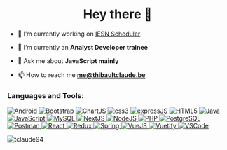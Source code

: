 <h1 align="center">Hey there 👋</h1>

- 🔭 I’m currently working on [IESN Scheduler](https://github.com/IESN-IG/IESN-Scheduler/)

- 🌱 I’m currently an **Analyst Developer trainee**

- 💬 Ask me about **JavaScript mainly**

- 📫 How to reach me **me@thibaultclaude.be**


<h3 align="left">Languages and Tools:</h3>
<p align="left"> 
    <a href="https://developer.android.com" target="_blank">    
        <img src="https://flat.badgen.net/badge/icon/Android?label&scale=1.5&icon=https://raw.githubusercontent.com/devicons/devicon/9c6bfdb9783cdfe1018666ed76adcfd3eab6fad6/icons/android/android-plain.svg" alt="Android"/> 
    </a> 
    <a href="https://getbootstrap.com" target="_blank"> 
        <img src="https://flat.badgen.net/badge/icon/Bootstrap?label&scale=1.5&icon=https://upload.wikimedia.org/wikipedia/commons/b/b2/Bootstrap_logo.svg" alt="Bootstrap"/> 
    </a> 
    <a href="https://www.chartjs.org" target="_blank"> 
        <img src="https://flat.badgen.net/badge/icon/ChartJS?label&scale=1.5&icon=https://www.chartjs.org/media/logo.svg" alt="ChartJS"/> 
    </a> 
    <a href="https://developer.mozilla.org/en-US/docs/Web/CSS" target="_blank"> 
        <img src="https://flat.badgen.net/badge/icon/CSS3?label&scale=1.5&icon=https://raw.githubusercontent.com/devicons/devicon/9c6bfdb9783cdfe1018666ed76adcfd3eab6fad6/icons/css3/css3-plain.svg" alt="css3"/> 
    </a> 
    <a href="https://expressjs.com" target="_blank"> 
        <img src="https://flat.badgen.net/badge/icon/expressJS?label&scale=1.5&icon=https://raw.githubusercontent.com/devicons/devicon/master/icons/express/express-original-wordmark.svg" alt="expressJS"/> 
    </a> 
    <a href="https://developer.mozilla.org/en-US/docs/Web/HTML" target="_blank"> 
        <img src="https://flat.badgen.net/badge/icon/HTML5?label&scale=1.5&icon=https://raw.githubusercontent.com/devicons/devicon/9c6bfdb9783cdfe1018666ed76adcfd3eab6fad6/icons/html5/html5-plain.svg" alt="HTML5"/> 
    </a> 
    <a href="https://www.java.com" target="_blank"> 
        <img src="https://flat.badgen.net/badge/icon/Java?label&scale=1.5&icon=https://raw.githubusercontent.com/devicons/devicon/9c6bfdb9783cdfe1018666ed76adcfd3eab6fad6/icons/java/java-original.svg" alt="Java"/> 
    </a> 
    <a href="https://developer.mozilla.org/en-US/docs/Web/JavaScript" target="_blank"> 
        <img src="https://flat.badgen.net/badge/icon/JavaScript?label&scale=1.5&icon=https://raw.githubusercontent.com/devicons/devicon/9c6bfdb9783cdfe1018666ed76adcfd3eab6fad6/icons/javascript/javascript-plain.svg" alt="JavaScript"/> 
    </a> 
    <a href="https://www.mysql.com/" target="_blank"> 
        <img src="https://flat.badgen.net/badge/icon/MySQL?label&scale=1.5&icon=https://raw.githubusercontent.com/devicons/devicon/9c6bfdb9783cdfe1018666ed76adcfd3eab6fad6/icons/mysql/mysql-plain.svg" alt="MySQL"/> 
    </a> 
    <a href="https://nextjs.org/" target="_blank"> 
        <img src="https://flat.badgen.net/badge/icon/NextJS?label&scale=1.5&icon=https://cdn.worldvectorlogo.com/logos/nextjs-3.svg" alt="NextJS"/> 
    </a> 
    <a href="https://nodejs.org" target="_blank"> 
        <img src="https://flat.badgen.net/badge/icon/NodeJS?label&scale=1.5&icon=https://raw.githubusercontent.com/devicons/devicon/9c6bfdb9783cdfe1018666ed76adcfd3eab6fad6/icons/nodejs/nodejs-original.svg" alt="NodeJS"/> 
    </a> 
    <a href="https://www.php.net" target="_blank"> 
        <img src="https://flat.badgen.net/badge/icon/PHP?label&scale=1.5&icon=https://raw.githubusercontent.com/devicons/devicon/9c6bfdb9783cdfe1018666ed76adcfd3eab6fad6/icons/php/php-plain.svg" alt="PHP"/> 
    </a> 
    <a href="https://www.postgresql.org" target="_blank"> 
        <img src="https://flat.badgen.net/badge/icon/PostgreSQL?label&scale=1.5&icon=https://raw.githubusercontent.com/devicons/devicon/9c6bfdb9783cdfe1018666ed76adcfd3eab6fad6/icons/postgresql/postgresql-plain.svg" alt="PostgreSQL"/> 
    </a> 
    <a href="https://postman.com" target="_blank"> 
        <img src="https://flat.badgen.net/badge/icon/Postman?label&scale=1.5&icon=https://www.vectorlogo.zone/logos/getpostman/getpostman-icon.svg" alt="Postman"/> 
    </a> 
    <a href="https://reactjs.org/" target="_blank"> 
        <img src="https://flat.badgen.net/badge/icon/ReactJS?label&scale=1.5&icon=https://raw.githubusercontent.com/devicons/devicon/9c6bfdb9783cdfe1018666ed76adcfd3eab6fad6/icons/react/react-original.svg" alt="React"/> 
    </a> <a href="https://redux.js.org" target="_blank"> 
        <img src="https://flat.badgen.net/badge/icon/Redux?label&scale=1.5&icon=https://raw.githubusercontent.com/devicons/devicon/9c6bfdb9783cdfe1018666ed76adcfd3eab6fad6/icons/redux/redux-original.svg" alt="Redux"/> 
    </a> 
    <a href="https://spring.io/" target="_blank"> 
        <img src="https://flat.badgen.net/badge/icon/Spring?label&scale=1.5&icon=https://www.vectorlogo.zone/logos/springio/springio-icon.svg" alt="Spring"/> 
    </a> 
    <a href="https://vuejs.org/" target="_blank"> 
        <img src="https://flat.badgen.net/badge/icon/VueJS?label&scale=1.5&icon=https://raw.githubusercontent.com/devicons/devicon/9c6bfdb9783cdfe1018666ed76adcfd3eab6fad6/icons/vuejs/vuejs-original.svg" alt="VueJS"/> 
    </a> 
    <a href="https://vuetifyjs.com/en/" target="_blank"> 
        <img src="https://flat.badgen.net/badge/icon/Vuetify?label&scale=1.5&icon=https://bestofjs.org/logos/vuetify.svg" alt="Vuetify"/> 
    </a> 
    <a href="https://code.visualstudio.com/" target="_blank"> 
        <img src="https://flat.badgen.net/badge/icon/VSCode?label&scale=1.5&icon=https://upload.wikimedia.org/wikipedia/commons/9/9a/Visual_Studio_Code_1.35_icon.svg" alt="VSCode"/> 
    </a> 
</p>

<p>
    <img align="center" src="https://github-readme-stats.vercel.app/api/top-langs?username=tclaude94&show_icons=true&theme=dark&locale=en&layout=compact" alt="tclaude94" />
</p>

